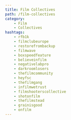 ```yaml
---
title: Film Collectives
path: /film-collectives
category: 
    - Film
    - Collectives
hashtags:
    - rfb1k
    - filmclubeurope
    - restorefrombackup
    - filmwave
    - boxspeedfeature
    - believeinfilm
    - negativelabpro
    - darkroomlosers
    - thefilmcommunity
    - heyfsc
    - thefilmgang
    - infilmwetrust
    - filmshooterscollective
    - shotonfilm
    - thefilmstead
    - grainisgood
    - onfilm
---
```


